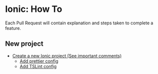 # Ionic: How To

Each Pull Request will contain explanation and steps taken to complete a feature.

## New project

- [Create a new Ionic project (See important comments)](https://github.com/brunolm/ionic-how-to/commit/45d41c451829d3c4a38b056d87e9048ac2a6ca67)
  - [Add prettier config](https://github.com/brunolm/ionic-how-to/pull/1)
  - [Add TSLint config](https://github.com/brunolm/ionic-how-to/pull/2)
